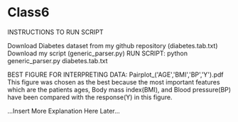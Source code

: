 # Class6
INSTRUCTIONS TO RUN SCRIPT

Download Diabetes dataset from my github repository (diabetes.tab.txt)
Download my script (generic_parser.py)
RUN SCRIPT: python generic_parser.py diabetes.tab.txt


BEST FIGURE FOR INTERPRETING DATA:  Pairplot_('AGE','BMI','BP','Y').pdf
This figure was chosen as the best because the most important features which are the patients ages, Body mass 
index(BMI), and Blood pressure(BP) have been compared with the response(Y) in this figure. 

...Insert More Explanation Here Later...


